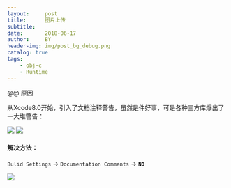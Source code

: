 ```yaml
---
layout:     post
title:      图片上传
subtitle:    
date:       2018-06-17
author:     BY
header-img: img/post_bg_debug.png
catalog: true
tags:
    - obj-c
    - Runtime
---
```


@@ 原因

从Xcode8.0开始，引入了文档注释警告，虽然是件好事，可是各种三方库爆出了一大堆警告：

![](https://goss.vcg.com/creative/vcg/800/version21/VCG211155800069.jpg)
![](http://ww2.sinaimg.cn/large/7853084cgw1fai8d9fu90j20ko0kpk21.jpg)

#### 解决方法：

`Bulid Settings` -> `Documentation Comments` -> **`NO`**

![](http://ww1.sinaimg.cn/large/7853084cgw1fai8e613e5j20kk03cdga.jpg)


